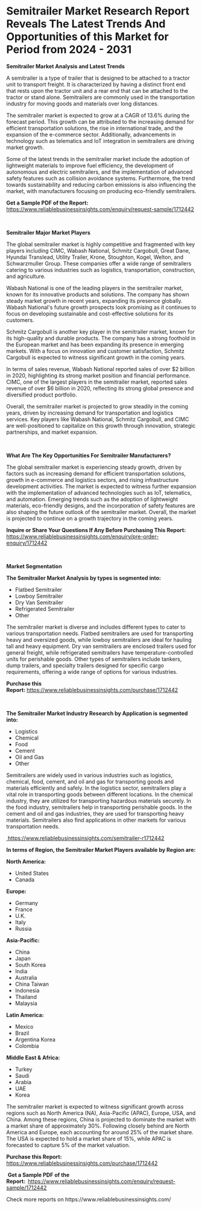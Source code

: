 <p><h1>Semitrailer Market Research Report Reveals The Latest Trends And Opportunities of this Market for Period from 2024 - 2031</h1></p><p><strong>Semitrailer Market Analysis and Latest Trends</strong></p>
<p><p>A semitrailer is a type of trailer that is designed to be attached to a tractor unit to transport freight. It is characterized by having a distinct front end that rests upon the tractor unit and a rear end that can be attached to the tractor or stand alone. Semitrailers are commonly used in the transportation industry for moving goods and materials over long distances.</p><p>The semitrailer market is expected to grow at a CAGR of 13.6% during the forecast period. This growth can be attributed to the increasing demand for efficient transportation solutions, the rise in international trade, and the expansion of the e-commerce sector. Additionally, advancements in technology such as telematics and IoT integration in semitrailers are driving market growth.</p><p>Some of the latest trends in the semitrailer market include the adoption of lightweight materials to improve fuel efficiency, the development of autonomous and electric semitrailers, and the implementation of advanced safety features such as collision avoidance systems. Furthermore, the trend towards sustainability and reducing carbon emissions is also influencing the market, with manufacturers focusing on producing eco-friendly semitrailers.</p></p>
<p><strong>Get a Sample PDF of the Report:&nbsp;</strong> <a href="https://www.reliablebusinessinsights.com/enquiry/request-sample/1712442">https://www.reliablebusinessinsights.com/enquiry/request-sample/1712442</a></p>
<p>&nbsp;</p>
<p><strong>Semitrailer Major Market Players</strong></p>
<p><p>The global semitrailer market is highly competitive and fragmented with key players including CIMC, Wabash National, Schmitz Cargobull, Great Dane, Hyundai Translead, Utility Trailer, Krone, Stoughton, Kogel, Welton, and Schwarzmuller Group. These companies offer a wide range of semitrailers catering to various industries such as logistics, transportation, construction, and agriculture.</p><p>Wabash National is one of the leading players in the semitrailer market, known for its innovative products and solutions. The company has shown steady market growth in recent years, expanding its presence globally. Wabash National's future growth prospects look promising as it continues to focus on developing sustainable and cost-effective solutions for its customers.</p><p>Schmitz Cargobull is another key player in the semitrailer market, known for its high-quality and durable products. The company has a strong foothold in the European market and has been expanding its presence in emerging markets. With a focus on innovation and customer satisfaction, Schmitz Cargobull is expected to witness significant growth in the coming years.</p><p>In terms of sales revenue, Wabash National reported sales of over $2 billion in 2020, highlighting its strong market position and financial performance. CIMC, one of the largest players in the semitrailer market, reported sales revenue of over $6 billion in 2020, reflecting its strong global presence and diversified product portfolio.</p><p>Overall, the semitrailer market is projected to grow steadily in the coming years, driven by increasing demand for transportation and logistics services. Key players like Wabash National, Schmitz Cargobull, and CIMC are well-positioned to capitalize on this growth through innovation, strategic partnerships, and market expansion.</p></p>
<p>&nbsp;</p>
<p><strong>What Are The Key Opportunities For Semitrailer Manufacturers?</strong></p>
<p><p>The global semitrailer market is experiencing steady growth, driven by factors such as increasing demand for efficient transportation solutions, growth in e-commerce and logistics sectors, and rising infrastructure development activities. The market is expected to witness further expansion with the implementation of advanced technologies such as IoT, telematics, and automation. Emerging trends such as the adoption of lightweight materials, eco-friendly designs, and the incorporation of safety features are also shaping the future outlook of the semitrailer market. Overall, the market is projected to continue on a growth trajectory in the coming years.</p></p>
<p><strong>Inquire or Share Your Questions If Any Before Purchasing This Report:</strong> <a href="https://www.reliablebusinessinsights.com/enquiry/pre-order-enquiry/1712442">https://www.reliablebusinessinsights.com/enquiry/pre-order-enquiry/1712442</a></p>
<p>&nbsp;</p>
<p><strong>Market Segmentation</strong></p>
<p><strong>The Semitrailer Market Analysis by types is segmented into:</strong></p>
<p><ul><li>Flatbed Semitrailer</li><li>Lowboy Semitrailer</li><li>Dry Van Semitrailer</li><li>Refrigerated Semitrailer</li><li>Other</li></ul></p>
<p><p>The semitrailer market is diverse and includes different types to cater to various transportation needs. Flatbed semitrailers are used for transporting heavy and oversized goods, while lowboy semitrailers are ideal for hauling tall and heavy equipment. Dry van semitrailers are enclosed trailers used for general freight, while refrigerated semitrailers have temperature-controlled units for perishable goods. Other types of semitrailers include tankers, dump trailers, and specialty trailers designed for specific cargo requirements, offering a wide range of options for various industries.</p></p>
<p><strong>Purchase this Report:&nbsp;</strong><a href="https://www.reliablebusinessinsights.com/purchase/1712442">https://www.reliablebusinessinsights.com/purchase/1712442</a></p>
<p>&nbsp;</p>
<p><strong>The Semitrailer Market Industry Research by Application is segmented into:</strong></p>
<p><ul><li>Logistics</li><li>Chemical</li><li>Food</li><li>Cement</li><li>Oil and Gas</li><li>Other</li></ul></p>
<p><p>Semitrailers are widely used in various industries such as logistics, chemical, food, cement, and oil and gas for transporting goods and materials efficiently and safely. In the logistics sector, semitrailers play a vital role in transporting goods between different locations. In the chemical industry, they are utilized for transporting hazardous materials securely. In the food industry, semitrailers help in transporting perishable goods. In the cement and oil and gas industries, they are used for transporting heavy materials. Semitrailers also find applications in other markets for various transportation needs.</p></p>
<p><a href="https://www.reliablebusinessinsights.com/semitrailer-r1712442">&nbsp;https://www.reliablebusinessinsights.com/semitrailer-r1712442</a></p>
<p><strong>In terms of Region, the Semitrailer Market Players available by Region are:</strong></p>
<p>
    <p> <strong> North America: </strong>
        <ul>
            <li>United States</li>
            <li>Canada</li>
        </ul>
        </p> 
    <p> <strong> Europe: </strong>
        <ul>
            <li>Germany</li>
            <li>France</li>
            <li>U.K.</li>
            <li>Italy</li>
            <li>Russia</li>
        </ul>
        </p> 
    <p> <strong> Asia-Pacific: </strong>
        <ul>
            <li>China</li>
            <li>Japan</li>
            <li>South Korea</li>
            <li>India</li>
            <li>Australia</li>
            <li>China Taiwan</li>
            <li>Indonesia</li>
            <li>Thailand</li>
            <li>Malaysia</li>
        </ul>
        </p> 
    <p> <strong> Latin America: </strong>
        <ul>
            <li>Mexico</li>
            <li>Brazil</li>
            <li>Argentina Korea</li>
            <li>Colombia</li>
        </ul>
        </p> 
    <p> <strong> Middle East & Africa: </strong>
        <ul>
            <li>Turkey</li>
            <li>Saudi</li>
            <li>Arabia</li>
            <li>UAE</li>
            <li>Korea</li>
        </ul>
    </p>
    </p>
<p><p>The semitrailer market is expected to witness significant growth across regions such as North America (NA), Asia-Pacific (APAC), Europe, USA, and China. Among these regions, China is projected to dominate the market with a market share of approximately 30%. Following closely behind are North America and Europe, each accounting for around 25% of the market share. The USA is expected to hold a market share of 15%, while APAC is forecasted to capture 5% of the market valuation.</p></p>
<p><strong>Purchase this Report: </strong><a href="https://www.reliablebusinessinsights.com/purchase/1712442">https://www.reliablebusinessinsights.com/purchase/1712442</a></p>
<p>&nbsp;<strong>Get a Sample PDF of the Report:&nbsp;&nbsp;</strong><a href="https://www.reliablebusinessinsights.com/enquiry/request-sample/1712442">https://www.reliablebusinessinsights.com/enquiry/request-sample/1712442</a></p>
<p><strong></strong></p>
<p>Check more reports on https://www.reliablebusinessinsights.com/</p>